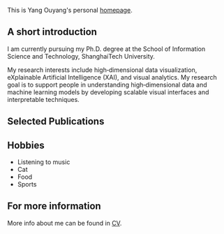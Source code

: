 This is Yang Ouyang's personal [homepage](https://ouyang007.github.io/).

## A short introduction
I am currently pursuing my Ph.D. degree at the School of Information Science and Technology, ShanghaiTech University. 

My research interests include high‑dimensional data visualization, eXplainable Artificial Intelligence (XAI), and visual analytics. My research goal is to support people in understanding high‑dimensional data and
machine learning models by developing scalable visual interfaces and interpretable techniques.

## Selected Publications

## Hobbies
* Listening to music
* Cat
* Food
* Sports

## For more information
More info about me can be found in [CV]().

